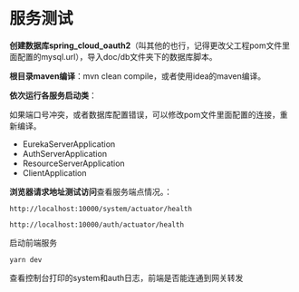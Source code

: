 # 服务测试

**创建数据库spring_cloud_oauth2**（叫其他的也行，记得更改父工程pom文件里面配置的mysql.url），导入doc/db文件夹下的数据库脚本。

**根目录maven编译**：mvn clean compile，或者使用idea的maven编译。

**依次运行各服务启动类**：

如果端口号冲突，或者数据库配置错误，可以修改pom文件里面配置的连接，重新编译。

- EurekaServerApplication
- AuthServerApplication
- ResourceServerApplication
- ClientApplication

**浏览器请求地址测试访问**查看服务端点情况。：

`http://localhost:10000/system/actuator/health`

`http://localhost:10000/auth/actuator/health`

启动前端服务

````shell
yarn dev
````

查看控制台打印的system和auth日志，前端是否能连通到网关转发